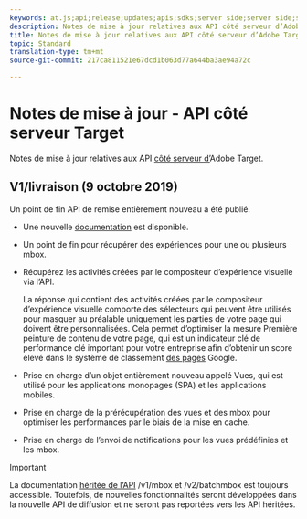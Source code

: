```yaml
---
keywords: at.js;api;release;updates;apis;sdks;server side;server side;server side;api;delivery api
description: Notes de mise à jour relatives aux API côté serveur d’Adobe Target.
title: Notes de mise à jour relatives aux API côté serveur d’Adobe Target.
topic: Standard
translation-type: tm+mt
source-git-commit: 217ca811521e67dcd1b063d77a644ba3ae94a72c

---
```



# Notes de mise à jour - API côté serveur Target

Notes de mise à jour relatives aux API [côté serveur d’](https://developers.adobetarget.com/api/delivery-api/)Adobe Target.

## V1/livraison (9 octobre 2019)

Un point de fin API de remise entièrement nouveau a été publié.

* Une nouvelle [documentation](https://developers.adobetarget.com/api/delivery-api/) est disponible.
* Un point de fin pour récupérer des expériences pour une ou plusieurs mbox.
* Récupérez les activités créées par le compositeur d’expérience visuelle via l’API.

   La réponse qui contient des activités créées par le compositeur d’expérience visuelle comporte des sélecteurs qui peuvent être utilisés pour masquer au préalable uniquement les parties de votre page qui doivent être personnalisées. Cela permet d’optimiser la mesure [](https://developers.google.com/web/fundamentals/performance/user-centric-performance-metrics.html)Première peinture de contenu de votre page, qui est un indicateur clé de performance clé important pour votre entreprise afin d’obtenir un score élevé dans le système de classement [des pages](https://en.wikipedia.org/wiki/PageRank) Google.

* Prise en charge d’un objet entièrement nouveau appelé Vues, qui est utilisé pour les applications [](/help/c-implementing-target/c-implementing-target-for-client-side-web/how-to-deployatjs/target-atjs-single-page-application.md) monopages (SPA) et les applications [](/help/c-target-mobile-app/target-mobile-app.md)mobiles.
* Prise en charge de la prérécupération des vues et des mbox pour optimiser les performances par le biais de la mise en cache.
* Prise en charge de l’envoi de notifications pour les vues prédéfinies et les mbox.

>[!IMPORTANT]
>
>La documentation [héritée de l’API](https://developers.adobetarget.com/api/legacy-api/index.html) /v1/mbox et /v2/batchmbox est toujours accessible. Toutefois, de nouvelles fonctionnalités seront développées dans la nouvelle API de diffusion et ne seront pas reportées vers les API héritées.
